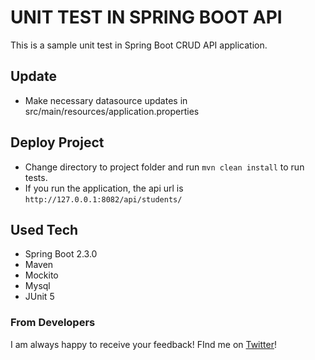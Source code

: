 # UNIT TEST IN SPRING BOOT API

This is a sample unit test in Spring Boot CRUD API application. 

## Update
- Make necessary datasource updates in src/main/resources/application.properties

## Deploy Project
- Change directory to project folder and  run `mvn clean install` to run tests.
- If you run the application, the api url is `http://127.0.0.1:8082/api/students/` 



## Used Tech
- Spring Boot 2.3.0
- Maven
- Mockito
- Mysql
- JUnit 5


### From Developers

I am always happy to receive your feedback!
FInd me on [Twitter](https://twitter.com/julian_geniuz)!
